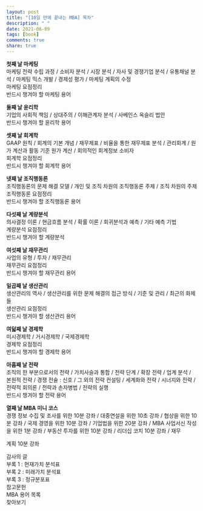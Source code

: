```yaml
---
layout: post
title: "[10일 만에 끝내는 MBA] 목차"
description: " "
date: 2021-06-09
tags: [book]
comments: true
share: true
---
```


**첫째 날 마케팅**  
마케팅 전략 수립 과정 / 소비자 분석 / 시장 분석 / 자사 및 경쟁기업 분석 / 유통채널 분석 / 마케팅 믹스 개발 / 경제성 평가 / 마케팅 계획의 수정  
마케팅 요점정리  
반드시 챙겨야 할 마케팅 용어  

**둘째 날 윤리학**  
기업의 사회적 책임 / 상대주의 / 이해관계자 분석 / 사베인스 옥슬리 법안  
반드시 챙겨야 할 윤리학 용어  

**셋째 날 회계학**  
GAAP 원칙 / 회계의 기본 개념 / 재무제표 / 비율을 통한 재무제표 분석 / 관리회계 / 원가 계산과 활동 기준 원가 계산 / 회의적인 회계정보 소비자   
회계학 요점정리  
반드시 챙겨야 할 회계학 용어  

**넷째 날 조직행동론**  
조직행동론의 문제 해결 모델 / 개인 및 조직 차원의 조직행동론 주제 / 조직 차원의 주제  
조직행동론 요점정리  
반드시 챙겨야 할 조직행동론 용어  

**다섯째 날 계량분석**  
의사결정 이론 / 현금흐름 분석 / 확률 이론 / 회귀분석과 예측 / 기타 예측 기법  
계량분석 요점정리  
반드시 챙겨야 할 계량분석  

**여섯째 날 재무관리**  
사업의 유형 / 투자 / 재무관리  
재무관리 요점정리  
반드시 챙겨야 할 재무관리 용어  

**일곱째 날 생산관리**  
생산관리의 역사 / 생산관리를 위한 문제 해결의 접근 방식 / 기준 및 관리 / 최근의 화제들  
생산관리 요점정리  
반드시 챙겨야 할 생산관리 용어  

**여덟째 날 경제학**  
미시경제학 / 거시경제학 / 국제경제학  
경제학 요점정리  
반드시 챙겨야 할 경제학 용어  

**아홉째 날 전략**  
조직의 한 부분으로서의 전략 / 가치사슬과 통합 / 전략 단계 / 확장 전략 / 업계 분석 / 본원적 전략 / 경쟁 전술 : 신호 / 그 외의 전략 컨설팅 / 세계화와 전략 / 시너지와 전략 / 전략적 회의론 / 전략과 손자병법 / 전략의 실행  
반드시 챙겨야 할 전략 용어  

**열째 날 MBA 미니 코스**  
경쟁 정보 수집 및 조사를 위한 10분 강좌 / 대중연설을 위한 10초 강좌 / 협상을 위한 10분 강좌 / 국제 경영을 위한 10분 강좌 / 기업법을 위한 20분 강좌 / MBA 사업서신 작성을 위한 1분 강좌 / 부동산 투자를 위한 10분 강좌 / 리더십 코치 10분 강좌 / 재무

계획 10분 강좌  

감사의 글  
부록 1 : 현재가치 분석표  
부록 2 : 미래가치 분석표  
부록 3 : 정규분포표  
참고문헌  
MBA 용어 목록  
찾아보기  
